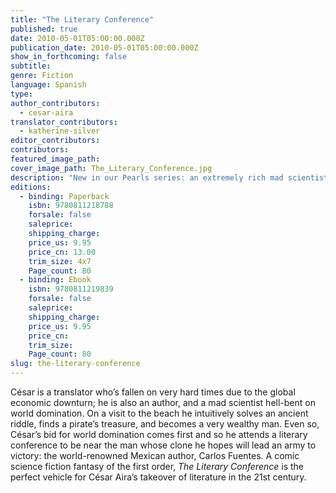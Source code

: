 ```yaml
---
title: "The Literary Conference"
published: true
date: 2010-05-01T05:00:00.000Z
publication_date: 2010-05-01T05:00:00.000Z
show_in_forthcoming: false
subtitle:
genre: Fiction
language: Spanish
type:
author_contributors:
  - cesar-aira
translator_contributors:
  - katherine-silver
editor_contributors:
contributors:
featured_image_path:
cover_image_path: The_Literary_Conference.jpg
description: "New in our Pearls series: an extremely rich mad scientist attempts to clone a leading genius in a bid to take over the world. "
editions:
  - binding: Paperback
    isbn: 9780811218788
    forsale: false
    saleprice:
    shipping_charge:
    price_us: 9.95
    price_cn: 13.00
    trim_size: 4x7
    Page_count: 80
  - binding: Ebook
    isbn: 9780811219839
    forsale: false
    saleprice:
    shipping_charge:
    price_us: 9.95
    price_cn:
    trim_size:
    Page_count: 80
slug: the-literary-conference
---
```


César is a translator who’s fallen on very hard times due to the global economic downturn; he is also an author, and a mad scientist hell-bent on world domination. On a visit to the beach he intuitively solves an ancient riddle, finds a pirate’s treasure, and becomes a very wealthy man. Even so, César’s bid for world domination comes first and so he attends a literary conference to be near the man whose clone he hopes will lead an army to victory: the world-renowned Mexican author, Carlos Fuentes. A comic science fiction fantasy of the first order, _The Literary Conference_ is the perfect vehicle for César Aira’s takeover of literature in the 21st century.

